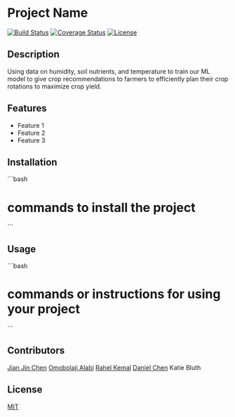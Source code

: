 # Project Name

[![Build Status](https://img.shields.io/travis/username/reponame.svg?style=flat-square)](https://travis-ci.org/username/reponame)
[![Coverage Status](https://img.shields.io/coveralls/username/reponame.svg?style=flat-square)](https://coveralls.io/github/username/reponame)
[![License](https://img.shields.io/github/license/isayahc/python-sample-template.svg?style=flat-square)](LICENSE)

## Description

Using data on humidity, soil nutrients, and temperature to train our ML model to give crop recommendations to farmers to efficiently plan 
their crop rotations to maximize crop yield.  

## Features

- Feature 1
- Feature 2
- Feature 3

## Installation

\```bash
# commands to install the project
\```
## Usage
\```bash
# commands or instructions for using your project
\```

## Contributors
[Jian Jin Chen](https://github.com/JJC3321)
[Omobolaji Alabi](https://github.com/SlinkyWalnut)
[Rahel Kemal](https://github.com/rahelskemal)
[Daniel Chen](https://github.com/dchen024)
Katie Bluth

## License

[MIT](LICENSE)

